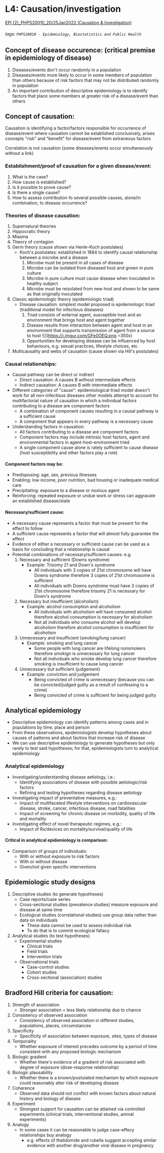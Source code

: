 # L4: Causation/investigation
[EPI (2)_PHPS20010_20/25Jan2022 (Causation & Investigation)](https://brightspace.ucd.ie/d2l/le/content/158326/viewContent/1831750/View)
###### tags: `PHPS20010 - Epidemiology, Biostatistics and Public Health`

## Concept of disease occurence: (critical premise in epidemiology of disease)
1. Diseases/events don't occur randomly in a population
2. Diseases/events more likely to occur in some members of population than others because of risk factors that may not be distributed randomly in population
3. An important contribution of descriptive epidemiology is to identify factors that place some members at greater risk of a disease/event than others

## Concept of causation:
Causation is identifying a factor/factors responsible for occurrence of disease/event where causation cannot be established conclusively, arises concepts "risk" and "benefit" for disease/event from extraneous factors

Correlation is not causation (some diseases/events occur simultaneously without a link)

### Establishment/proof of causation for a given disease/event:
1. What is the case?
2. How cause is established?
3. Is it possible to prove cause?
4. Is there a single cause?
5. How to assess contribution fo several possible causes, alone/in combination, to disease occurrence?

### Theories of disease causation:
1. Supernatural theories
2. Hippocratic theory
3. Miasma
4. Theory of contagion
5. Germ theory (cause shown via Henle-Koch postulates)
    - Koch's postulates: established in 1884 to identify causal relationship between a microbe and a disease
        1. Microbe must be present in all cases of disease
        2. Microbe can be isolated from diseased host and grown in pure culture
        3. Microbe in pure culture must cause disease when inoculated in healthy subject
        4. Microbe must be reisolated from new host and shown to be same as that originally inoculated
6. Classic epidemiologic theory (epidemiologic triad)
    - Disease causation: simplest model proposed is epidemiologic triad (traditional model for infectious diseases)
        1. Triad consists of external agent, susceptible host and an environment that brings host and agent together
        2. Disease results from interaction between agent and host in an environment that supports transmission of agent from a source to host
        ![](https://i.imgur.com/GFe0OEQ.png =350x)
        3. Opportunities for developing disease can be influenced by host behaviours, e.g. sexual practices, lifestyle choices, etc.
7. Multicausality and webs of causation (cause shown via Hill's postulates)

### Causal relationships:
- Causal pathway can be direct or indirect
    - Direct causation: A causes B without intermediate effects
    - Indirect causation: A causes B with intermediate effects
- Different categories of "cause": epidemiological triad model doesn't work for all non-infectious diseases other models attempt to account for multifactorial nature of causation in which a individual factors contributing to a disease are component factors
    - A combination of component causes resulting in a causal pathway is a sufficient cause
    - A component that appears in every pathway is a necessary cause
- Understanding factors in causation:
    - All factors contributing to a disease are component factors
    - Component factors may include intrinsic host factors, agent and environmental factors in agent-host-environment tried
    - A single component cause alone is rately sufficient to cause disease (host susceptibility and other factors play a role)

#### Component factors may be:
- Predisposing: age, sex, previous illnesses
- Enabling: low income, poor nutrition, bad housing or inadequate medical care
- Precipitating: exposure to a disease or noxious agent
- Reinforcing: repeated exposure or undue work or stress can aggravate an established disease/state

#### Necessary/sufficient cause:
- A necessary cause represents a factor that must be present for the effect to follow
- A sufficient cause represents a factor that will almost fully guarantee the effect
- Evidence of either a necessary or sufficient cause can be used as a basis for concluding that a relationship is causal
- Potential combinations of necessary/sufficient causes: e.g.
    1. Necessary and sufficient (Downs syndrome)
        - Example: Trisomy 21 and Down's syndrome
            - All individuals with 3 copies of 21st chromosome will have Downs syndrome therefore 3 copies of 21st chromosome is sufficient
            - All individuals with Downs syndrome must have 3 copies of 21st chromosome therefore trisomy 21 is necessary for Down's syndrome
    2. Necessary but insufficient (alcoholism)
        - Example: alcohol consumption and alcoholism
            - All individuals with alcoholism will have consumed alcohol therefore alcohol consumption is necessary for alcoholism
            - Not all individuals who consume alcohol will develop alcoholism therefore alcohol consumption is insufficient for alcoholism
    3. Unnecessary and insufficient (smoking/lung cancer)
        - Example: smoking and lung cancer
            - Some people with lung cancer are lifelong nonsmokers therefore smokign is unnecessary for lung cancer
            - Not all individuals who smoke develop lung cancer therefore smoking is insufficient to cause lung cancer
    4. Unnecessary but sufficient (judgement)
        - Example: conviction and judgement
            - Being convicted of crime is unnecessary (because you can be convicted/judged guilty as a result of confessing to a crime)
            - Being convicted of crime is sufficient for being judged guilty
        
## Analytical epidemiology
- Descriptive epidemiology can identify patterns among cases and in populations by time, place and person
- From these observations, epidemiologists develop hypotheses about causes of patterns and about factros that increase risk of disease
- We can use descriptive epidemiology to generate hypotheses but only rarely to test said hypotheses; for that, epidemiologists turn to analytical epidemiology

### Analytical epidemiology
- Investigating/understanding disease aetiology, i.e.:
    - Identifying associations of disease with possible aetiologic/risk factors
    - Refining and testing hypotheses regarding disease aetiology
- Investigating impact of preventative measures, e.g.:
    - Impact of multifaceted lifestyle interventions on cardiovascular disease, stroke, cancer, infectious disease, road fatalities
    - Impact of screening for chronic disease on morbidity, quality of life and mortality
- Investigating effect of novel therapeutic regimes, e.g.:
    - Impact of Rx/devices on mortality/survival/quality of life

#### Critical in analytical epidemiology is comparison:
- Comparison of groups of individuals:
    - With or without exposure to risk factors
    - With or without disease
    - Given/not given specific interventions

## Epidemiologic study designs
1. Descriptive studies (to generate hypotheses)
    - Case reports/case series
    - Cross-sectional studies (prevalence studies) measure exposure and disease at same time
    - Ecological studies (correlational studies) use group data rather than data on individuals
        - These data cannot be used to assess individual risk
        - To do that is to commit ecological fallacy
2. Analytical studies (to test hypotheses)
    - Experimental studies
        - Clinical trials
        - Field trials
        - Intervention trials
    - Observational trials
        - Case-control studies
        - Cohort studies
        - Cross-sectional (association) studies

## Bradford Hill criteria for causation:
1. Strength of association
    - Stronger association = less likely relationship due to chance
2. Consistency of observed association
    - Consistency of observed association in different studies, populations, places, circumstances
3. Specificity
    - Specificity of association between exposure, sites, types of disease
4. Temporality
    - Whether exposure of interest precedes outcome by a period of time consistent with any proposed biologic mechanism
5. Biologic gradient
    - Whether there's evidence of a gradient of risk associated with degree of exposure (dose-response relationship)
6. Biologic plausability
    - Whether there is a known/postulated mechanism by which exposure could reasonably alter risk of developing disease 
7. Coherence
    - Observed data should not conflict with known factors about natural history and biology of disease
8. Experiment
    - Strongest support for causation can be attained via controlled experiments (clinical trials, interventional studies, animal experiments)
9. Analogy
    - In some cases it can be reasonable to judge case-effecy relationships buy analogy 
        - e.g. effects of thalidomide and rubella suggest accepting similar evidence with another drug/another viral disease in pregnancy
